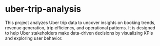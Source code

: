 # uber-trip-analysis
This project analyzes Uber trip data to uncover insights on booking trends, revenue generation, trip efficiency, and operational patterns.   It is designed to help Uber stakeholders make data-driven decisions by visualizing KPIs and exploring user behavior.
